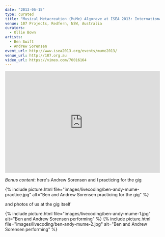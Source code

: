 ```yaml
---
date: "2013-06-15"
type: curated
title: "Musical Metacreation (MuMe) Algorave at ISEA 2013: International Symposium on Electronic Art"
venue: 107 Projects, Redfern, NSW, Australia
curators:
  - Ollie Bown
artists:
  - Ben Swift
  - Andrew Sorensen
event_url: http://www.isea2013.org/events/mume2013/
venue_url: http://107.org.au
video_url: https://vimeo.com/70016164
---
```


<div style="padding:65.69% 0 0 0;position:relative;"><iframe src="https://player.vimeo.com/video/70016164?color=be2edd" style="position:absolute;top:0;left:0;width:100%;height:100%;" frameborder="0" webkitallowfullscreen mozallowfullscreen allowfullscreen></iframe></div><script src="https://player.vimeo.com/api/player.js"></script>

_Bonus content_: here's Andrew Sorensen and I practicing for the gig

{% include picture.html file="images/livecoding/ben-andy-mume-practice.jpg" alt="Ben and Andrew Sorensen practicing for the gig" %}

and photos of us at the gig itself

{% include picture.html file="images/livecoding/ben-andy-mume-1.jpg" alt="Ben and Andrew Sorensen performing" %}
{% include picture.html file="images/livecoding/ben-andy-mume-2.jpg" alt="Ben and Andrew Sorensen performing" %}
